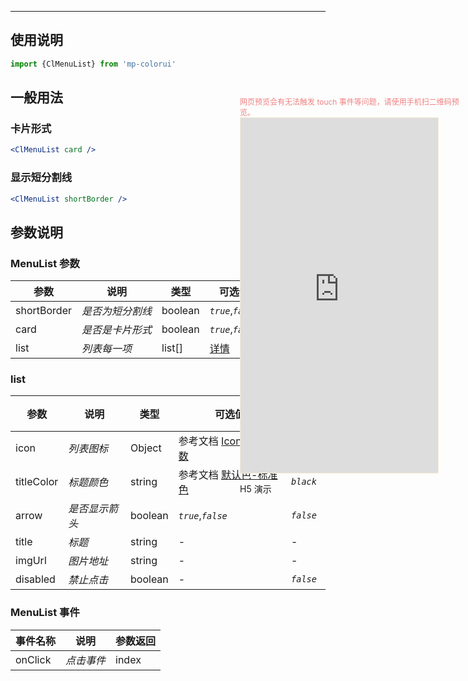 ****

## 使用说明

```jsx
import {ClMenuList} from 'mp-colorui'
```



## 一般用法

### 卡片形式

```jsx
<ClMenuList card />
```

### 显示短分割线

```jsx
<ClMenuList shortBorder />
```



## 参数说明

### MenuList 参数

| 参数        | 说明             | 类型    | 可选值                           | 默认值    |
| ----------- | ---------------- | ------- | -------------------------------- | --------- |
| shortBorder | *是否为短分割线* | boolean | *`true`*,*`false`*               | *`false`* |
| card        | *是否是卡片形式* | boolean | *`true`*,*`false`*               | *`false`* |
| list        | *列表每一项*     | list[]  | [详情](/layout/menuList?id=list) | []        |

### list

| 参数       | 说明           | 类型    | 可选值                                               | 默认值    |
| ---------- | -------------- | ------- | ---------------------------------------------------- | --------- |
| icon       | *列表图标*     | Object  | 参考文档 [Icon-*Icon* 参数](/base/icon?id=icon-参数) | {}        |
| titleColor | *标题颜色*     | string  | 参考文档 [默认色-标准色](/home/color?id=标准色)      | *`black`* |
| arrow      | *是否显示箭头* | boolean | *`true`*,*`false`*                                   | *`false`* |
| title      | *标题*         | string  | -                                                    | -         |
| imgUrl     | *图片地址*     | string  | -                                                    | -         |
| disabled   | *禁止点击*     | boolean | -                                                    | *`false`* |



### MenuList 事件

| 事件名称 | 说明       | 参数返回 |
| -------- | ---------- | -------- |
| onClick  | *点击事件* | index    |


<div style="position: fixed; right:10px; top: 5%">
<div style="width: 355px; display: flex; flex-wrap: wrap; justify-content: center; align-items: center; font-size: 12px; color: lightcoral">网页预览会有无法触发 touch 事件等问题，请使用手机扫二维码预览。</div>
<iframe style="border: 1px solid antiquewhite" src="https://yinliangdream.github.io/mp-colorui-h5-demo/#/pages/components/menuList/index" height="568" width="316"></iframe>
<div>
		<p>H5 演示</p>
		<div id='qrcode'></div>
	</div>
</div>

<script>
	new Vue({
		el: '#main',
		mounted() {
			setTimeout(() => {
				const id = document.getElementById("qrcode");
				new QRCode(id, {
					text: "https://yinliangdream.github.io/mp-colorui-h5-demo/#/pages/components/menuList/index",
					width: 128,
					height: 128,
					colorDark : "#000000",
					colorLight : "#ffffff",
					correctLevel : QRCode.CorrectLevel.H
				});
			});
		}
	})
</script>
